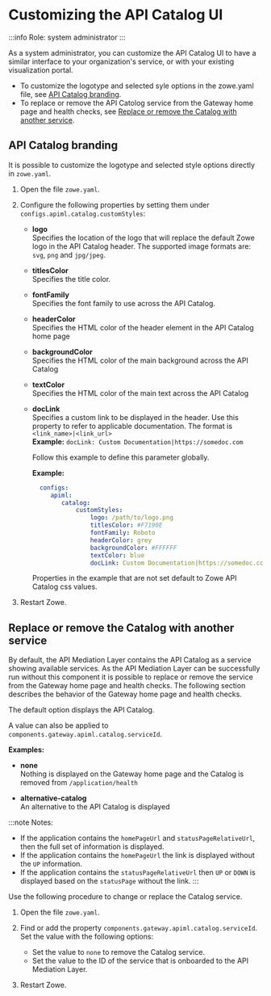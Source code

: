 # Customizing the API Catalog UI

:::info Role: system administrator
:::

As a system administrator, you can customize the API Catalog UI to have a similar interface to your organization's service, or with your existing visualization portal.

* To customize the logotype and selected syle options in the zowe.yaml file, see [API Catalog branding](#api-catalog-branding).
* To replace or remove the API Catolog service from the Gateway home page and health checks, see [Replace or remove the Catalog with another service](../api-mediation/configuration-customizing-the-api-catalog-ui.md#replace-or-remove-the-catalog-with-another-service).

## API Catalog branding

It is possible to customize the logotype and selected style options directly in `zowe.yaml`.

1. Open the file `zowe.yaml`.
2. Configure the following properties by setting them under `configs.apiml.catalog.customStyles`:

   - **logo**  
   Specifies the location of the logo that will replace the default Zowe logo in the API Catalog header. The supported image formats are: `svg`, `png` and `jpg/jpeg`.
   - **titlesColor**  
   Specifies the title color.
   - **fontFamily**  
   Specifies the font family to use across the API Catalog.
   - **headerColor**  
   Specifies the HTML color of the header element in the API Catalog home page
   - **backgroundColor**  
   Specifies the HTML color of the main background across the API Catalog
   - **textColor**  
   Specifies the HTML color of the main text across the API Catalog
   - **docLink**  
   Specifies a custom link to be displayed in the header. Use this property to refer to applicable documentation. The format is `<link_name>|<link_url>`  
       **Example:** `docLink: Custom Documentation|https://somedoc.com`

     Follow this example to define this parameter globally.

     **Example:**

       ```yaml
         configs:
            apiml:
               catalog:
                   customStyles:
                       logo: /path/to/logo.png
                       titlesColor: #F7190E
                       fontFamily: Roboto
                       headerColor: grey
                       backgroundColor: #FFFFFF
                       textColor: blue
                       docLink: Custom Documentation|https://somedoc.com
       ```
  
      Properties in the example that are not set default to Zowe API Catalog css values.
3. Restart Zowe.

## Replace or remove the Catalog with another service

By default, the API Mediation Layer contains the API Catalog as a service showing available services. As the API Mediation Layer can be successfully run without this component it is possible to replace or remove the service from the Gateway home page and health checks. The following section describes the behavior of the Gateway home page and health checks. 

The default option displays the API Catalog.

A value can also be applied to `components.gateway.apiml.catalog.serviceId`.

**Examples:**

- **none**  
Nothing is displayed on the Gateway home page and the Catalog is removed from `/application/health`

- **alternative-catalog**   
An alternative to the API Catalog is displayed

:::note Notes:
- If the application contains the `homePageUrl` and `statusPageRelativeUrl`, then the full set of information is displayed.
- If the application contains the `homePageUrl` the link is displayed without the `UP` information.
- If the application contains the `statusPageRelativeUrl` then `UP` or `DOWN` is displayed based on the `statusPage` without the link.
:::

Use the following procedure to change or replace the Catalog service.

1. Open the file `zowe.yaml`.
2. Find or add the property `components.gateway.apiml.catalog.serviceId`. Set the value with the following options:

    - Set the value to `none` to remove the Catalog service.
    - Set the value to the ID of the service that is onboarded to the API Mediation Layer. 
3. Restart Zowe.